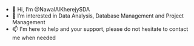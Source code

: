 - 👋 Hi, I’m @NawalAlKherejySDA
- 👀 I’m interested in Data Analysis, Database Management and Project Management
- 📫 I'm here to help and your support, please do not hesitate to contact me when needed

<!---
NawalAlKherejySDA/NawalAlKherejySDA is a ✨ special ✨ repository because its `README.md` (this file) appears on your GitHub profile.
You can click the Preview link to take a look at your changes.
--->

